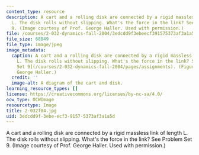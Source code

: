 ```yaml
---
content_type: resource
description: A cart and a rolling disk are connected by a rigid massless link of length
  L. The disk rolls without slipping. What's the force in the link? See Problem Set
  9. (Image courtesy of Prof. George Haller. Used with permission.)
file: /courses/2-032-dynamics-fall-2004/3edcdd9f3ebeecf391575373af3a1a5d_2-032f04.jpg
file_size: 68849
file_type: image/jpeg
image_metadata:
  caption: A cart and a rolling disk are connected by a rigid massless link of length
    L. The disk rolls without slipping. What's the force in the link? See [Problem
    Set 9](/courses/2-032-dynamics-fall-2004/pages/assignments). (Figure by Prof.
    George Haller.)
  credit: ''
  image-alt: A diagram of the cart and disk.
learning_resource_types: []
license: https://creativecommons.org/licenses/by-nc-sa/4.0/
ocw_type: OCWImage
resourcetype: Image
title: 2-032f04.jpg
uid: 3edcdd9f-3ebe-ecf3-9157-5373af3a1a5d
---
```

A cart and a rolling disk are connected by a rigid massless link of length L. The disk rolls without slipping. What's the force in the link? See Problem Set 9. (Image courtesy of Prof. George Haller. Used with permission.)